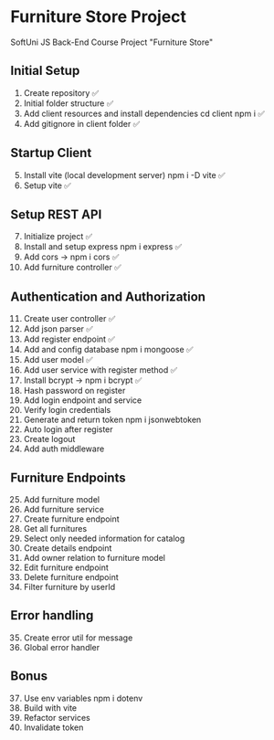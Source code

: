 # Furniture Store Project
SoftUni JS Back-End Course Project "Furniture Store"

## Initial Setup

1. Create repository ✅
2. Initial folder structure ✅
3. Add client resources and install dependencies cd client npm i ✅
4. Add gitignore in client folder ✅

## Startup Client

5. Install vite (local development server) npm i -D vite ✅
6. Setup vite ✅

## Setup REST API

7. Initialize project ✅
8. Install and setup express npm i express ✅
9. Add cors -> npm i cors ✅
10. Add furniture controller ✅

## Authentication and Authorization

11. Create user controller ✅
12. Add json parser ✅
13. Add register endpoint ✅
14. Add and config database npm i mongoose ✅
15. Add user model ✅
16. Add user service with register method ✅
17. Install bcrypt -> npm i bcrypt ✅
18. Hash password on register
19. Add login endpoint and service
20. Verify login credentials
21. Generate and return token npm i jsonwebtoken
22. Auto login after register
23. Create logout
24. Add auth middleware

## Furniture Endpoints

25. Add furniture model
26. Add furniture service
27. Create furniture endpoint
28. Get all furnitures
29. Select only needed information for catalog
30. Create details endpoint
31. Add owner relation to furniture model
32. Edit furniture endpoint
33. Delete furniture endpoint
34. Filter furniture by userId

## Error handling

35. Create error util for message
36. Global error handler

## Bonus

37. Use env variables npm i dotenv
38. Build with vite
39. Refactor services
40. Invalidate token

